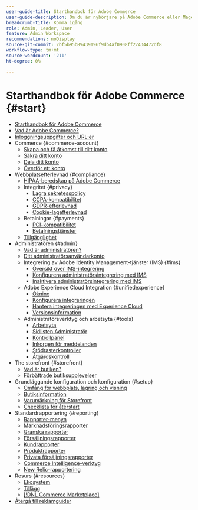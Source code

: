```yaml
---
user-guide-title: Starthandbok för Adobe Commerce
user-guide-description: Om du är nybörjare på Adobe Commerce eller Magento Open Source bör du ta del av resurserna i [!DNL Commerce] ekosystem, följ kundresan för att utforska din butik och lär dig mer om viktiga funktioner.
breadcrumb-title: Komma igång
role: Admin, Leader, User
feature: Admin Workspace
recommendations: noDisplay
source-git-commit: 2bf5b95b89439196f9db4af0908ff27434472df8
workflow-type: tm+mt
source-wordcount: '211'
ht-degree: 0%

---
```



# Starthandbok för Adobe Commerce {#start}

+ [Starthandbok för Adobe Commerce](guide-overview.md)
+ [Vad är Adobe Commerce?](about.md)
+ [Inloggningsuppgifter och URL:er](login-urls.md)
+ Commerce {#commerce-account}
   + [Skapa och få åtkomst till ditt konto](commerce-account-create.md)
   + [Säkra ditt konto](commerce-account-secure.md)
   + [Dela ditt konto](commerce-account-share.md)
   + [Överför ett konto](commerce-account-transfer.md)
+ Webbplatsefterlevnad {#compliance}
   + [HIPAA-beredskap på Adobe Commerce](hipaa-ready-service.md)
   + Integritet {#privacy}
      + [Lagra sekretesspolicy](privacy-policy.md)
      + [CCPA-kompatibilitet](compliance-ccpa.md)
      + [GDPR-efterlevnad](compliance-gdpr.md)
      + [Cookie-lagefterlevnad](compliance-cookie-law.md)
   + Betalningar {#payments}
      + [PCI-kompatibilitet](compliance-pci.md)
      + [Betalningstjänster](compliance-payment-services-directive.md)
   + [Tillgänglighet](navigation-accessibility.md)
+ Administratören {#admin}
   + [Vad är administratören?](admin.md)
   + [Ditt administratörsanvändarkonto](admin-signin.md)
   + Integrering av Adobe Identity Management-tjänster (IMS) {#ims}
      + [Översikt över IMS-integrering](adobe-ims-integration-overview.md)
      + [Konfigurera administratörsintegrering med IMS](adobe-ims-config.md)
      + [Inaktivera administratörsintegrering med IMS](adobe-ims-disable.md)
   + Adobe Experience Cloud Integration {#unifiedexperience}
      + [Ökning](admin-unified-experience-integration-overview.md)
      + [Konfigurera integreringen](admin-unified-experience-integration-configure.md)
      + [Hantera integreringen med Experience Cloud](admin-unified-experience-integration-manage.md)
      + [Versionsinformation](admin-unified-experience-release-notes.md)
   + Administratörsverktyg och arbetsyta {#tools}
      + [Arbetsyta](admin-workspace.md)
      + [Sidlisten Administratör](admin-menu.md)
      + [Kontrollpanel](admin-dashboard.md)
      + [Inkorgen för meddelanden](admin-message-inbox.md)
      + [Stödrasterkontroller](admin-grid-controls.md)
      + [Åtgärdskontroll](admin-actions-control.md)
+ The storefront {#storefront}
   + [Vad är butiken?](storefront.md)
   + [Förbättrade butiksupplevelser](enhanced-experiences.md)
+ Grundläggande konfiguration och konfiguration {#setup}
   + [Omfång för webbplats, lagring och visning](websites-stores-views.md)
   + [Butiksinformation](store-details.md)
   + [Varumärkning för Storefront](storefront-branding.md)
   + [Checklista för återstart](prelaunch-checklist.md)
+ Standardrapportering  {#reporting}
   + [Rapporter-menyn](reports-menu.md)
   + [Marknadsföringsrapporter](marketing-reports.md)
   + [Granska rapporter](review-reports.md)
   + [Försäljningsrapporter](sales-reports.md)
   + [Kundrapporter](customer-reports.md)
   + [Produktrapporter](product-reports.md)
   + [Privata försäljningsrapporter](private-sales-reports.md)
   + [Commerce Intelligence-verktyg](business-intelligence.md)
   + [New Relic-rapportering](new-relic-reporting.md)
+ Resurs {#resources}
   + [Ekosystem](resources.md)
   + [Tillägg](extensions.md)
   + [[!DNL Commerce Marketplace]](commerce-marketplace.md)
+ [Återgå till reklamguider](https://experienceleague.adobe.com/en/docs/commerce-admin/user-guides/home)

